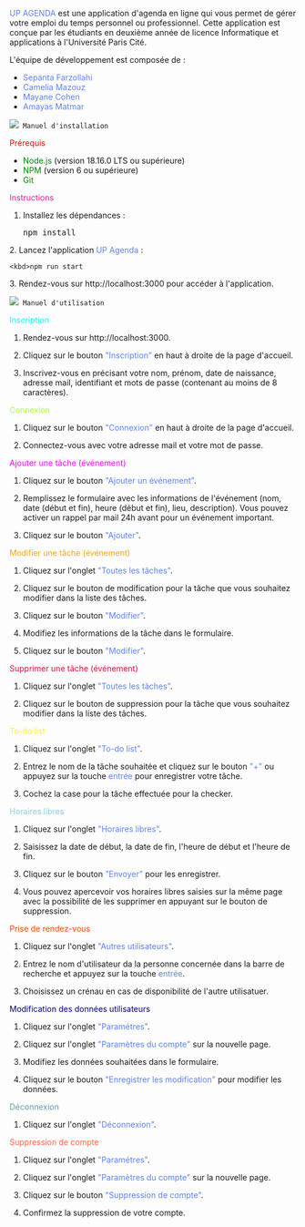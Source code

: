 <span style="color:#5E81F4;">UP AGENDA</span> est une application d'agenda en ligne qui vous permet de gérer votre emploi du temps personnel ou professionnel. Cette application est conçue par les étudiants en deuxième année de licence Informatique et applications à l'Université Paris Cité.

L'équipe de développement est composée de :

- <span style="color:#5E81F4;">Sepanta Farzollahi</span>
- <span style="color:#5E81F4;">Camelia Mazouz</span>
- <span style="color:#5E81F4;">Mayane Cohen</span>
- <span style="color:#5E81F4;">Amayas Matmar</span>

![](https://placehold.co/15x15/5E81F4/5E81F4.png)` Manuel d'installation`

<span style="color:red;">Prérequis</span>

- <span style="color:green;">Node.js</span> (version 18.16.0 LTS ou supérieure)
- <span style="color:green;">NPM</span> (version 6 ou supérieure)
- <span style="color:green;">Git</span>

<span style="color:deeppink;">Instructions</span>

1. Installez les dépendances :

    <kbd>npm install
</kbd>
2. Lancez l'application <span style="color:#5E81F4;">UP Agenda</span> :

    <kbd>npm run start
</kbd>
3. Rendez-vous sur http://localhost:3000 pour accéder à l'application.

![](https://placehold.co/15x15/5E81F4/5E81F4.png)` Manuel d'utilisation`

<span style="color:aqua;">Inscription</span>

1. Rendez-vous sur http://localhost:3000.

2. Cliquez sur le bouton <span style="color:#5E81F4;">"Inscription"</span> en haut à droite de la page d'accueil.

2. Inscrivez-vous en précisant votre nom, prénom, date de naissance, adresse mail, identifiant et mots de passe (contenant au moins de 8 caractères).

<span style="color:greenyellow;">Connexion</span>

1. Cliquez sur le bouton <span style="color:#5E81F4;">"Connexion"</span> en haut à droite de la page d'accueil.

2. Connectez-vous avec votre adresse mail et votre mot de passe.

<span style="color:magenta;">Ajouter une tâche (événement)</span>

1. Cliquez sur le bouton <span style="color:#5E81F4;">"Ajouter un événement"</span>.

2. Remplissez le formulaire avec les informations de l'événement (nom, date (début et fin), heure (début et fin), lieu, description). Vous pouvez activer un rappel par mail 24h avant pour un événement important. 

3. Cliquez sur le bouton <span style="color:#5E81F4;">"Ajouter"</span>.

<span style="color:orange;">Modifier une tâche (événement)</span>

1. Cliquez sur l'onglet <span style="color:#5E81F4;">"Toutes les tâches"</span>.

2. Cliquez sur le bouton de modification pour la tâche que vous souhaitez modifier dans la liste des tâches.

3. Cliquez sur le bouton <span style="color:#5E81F4;">"Modifier"</span>.

4. Modifiez les informations de la tâche dans le formulaire.

5. Cliquez sur le bouton <span style="color:#5E81F4;">"Modifier"</span>.

<span style="color:crimson;">Supprimer une tâche (événement)</span>

1. Cliquez sur l'onglet <span style="color:#5E81F4;">"Toutes les tâches"</span>.

2. Cliquez sur le bouton de suppression pour la tâche que vous souhaitez modifier dans la liste des tâches.

<span style="color:yellow;">To-do list</span>

1. Cliquez sur l'onglet <span style="color:#5E81F4;">"To-do list"</span>.

2. Entrez le nom de la tâche souhaitée et cliquez sur le bouton <span style="color:#5E81F4;">"+"</span> ou appuyez sur la touche <span style="color:#5E81F4;">entrée</span> pour enregistrer votre tâche. 

3. Cochez la case pour la tâche effectuée pour la checker.

<span style="color:skyblue;">Horaires libres</span>

1. Cliquez sur l'onglet <span style="color:#5E81F4;">"Horaires libres"</span>.

2. Saisissez la date de début, la date de fin, l'heure de début et l'heure de fin.

3. Cliquez sur le bouton <span style="color:#5E81F4;">"Envoyer"</span> pour les enregistrer.

3. Vous pouvez apercevoir vos horaires libres saisies sur la même page avec la possibilité de les supprimer en appuyant sur le bouton de suppression.

<span style="color:orangered;">Prise de rendez-vous</span>

1. Cliquez sur l'onglet <span style="color:#5E81F4;">"Autres utilisateurs"</span>.

2. Entrez le nom d'utilisateur da la personne concernée dans la barre de recherche et appuyez sur la touche <span style="color:#5E81F4;">entrée</span>.

3. Choisissez un crénau en cas de disponibilité de l'autre utilisatuer.

<span style="color:navy;">Modification des données utilisateurs</span>

1. Cliquez sur l'onglet <span style="color:#5E81F4;">"Paramétres"</span>.

2. Cliquez sur l'onglet <span style="color:#5E81F4;">"Paramètres du compte"</span> sur la nouvelle page.

3. Modifiez les données souhaitées dans le formulaire.

4. Cliquez sur le bouton <span style="color:#5E81F4;">"Enregistrer les modification"</span> pour modifier les données.

<span style="color:cadetblue;">Déconnexion</span>

1. Cliquez sur l'onglet <span style="color:#5E81F4;">"Déconnexion"</span>.

<span style="color:tomato;">Suppression de compte</span>

1. Cliquez sur l'onglet <span style="color:#5E81F4;">"Paramétres"</span>.

2. Cliquez sur l'onglet <span style="color:#5E81F4;">"Paramètres du compte"</span> sur la nouvelle page.

3. Cliquez sur le bouton <span style="color:#5E81F4;">"Suppression de compte"</span>.

4. Confirmez la suppression de votre compte.